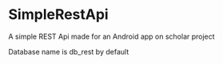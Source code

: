 # SimpleRestApi
A simple REST Api made for an Android app on scholar project

Database name is db_rest by default